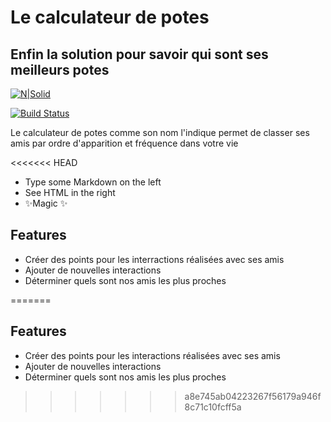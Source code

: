 # Le calculateur de potes
## Enfin la solution pour savoir qui sont ses meilleurs potes

[![N|Solid](https://cldup.com/dTxpPi9lDf.thumb.png)](https://nodesource.com/products/nsolid)

[![Build Status](https://travis-ci.org/joemccann/dillinger.svg?branch=master)](https://travis-ci.org/joemccann/dillinger)

Le calculateur de potes comme son nom l'indique permet de classer ses amis par ordre d'apparition et fréquence dans votre vie 

<<<<<<< HEAD
- Type some Markdown on the left
- See HTML in the right
- ✨Magic ✨

## Features

- Créer des points pour les interractions réalisées avec ses amis
- Ajouter de nouvelles interactions
- Déterminer quels sont nos amis les plus proches


=======
## Features

- Créer des points pour les interactions réalisées avec ses amis
- Ajouter de nouvelles interactions
- Déterminer quels sont nos amis les plus proches


>>>>>>> a8e745ab04223267f56179a946f8c71c10fcff5a
